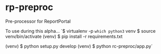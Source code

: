 # rp-preproc
Pre-processor for ReportPortal

To use during this alpha...
`$ virtualenv -p ``which python3`` venv
$ source venv/bin/activate
(venv) $ pip install -r requirements.txt

(venv) $ python setup.py develop
(venv) $ python rc-preproc/app.py`
